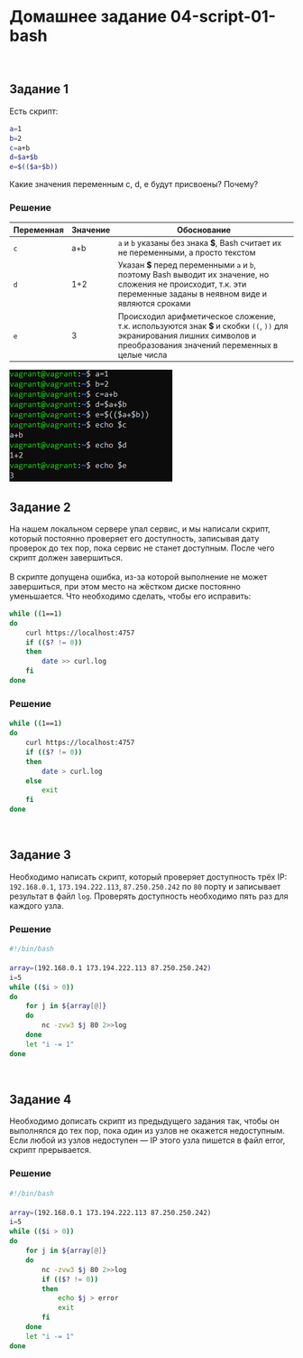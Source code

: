 # Домашнее задание 04-script-01-bash

<br>

## Задание 1
Есть скрипт:

```bash
a=1
b=2
c=a+b
d=$a+$b
e=$(($a+$b))
```

Какие значения переменным c, d, e будут присвоены? Почему?

### Решение

| Переменная | Значение  | Обоснование                                                                                                                                                               |
|------------|-----------|---------------------------------------------------------------------------------------------------------------------------------------------------------------------------|
| `c`        | a+b       | `a` и `b` указаны без знака **$**, Bash считает их не переменными, а просто текстом                                                                                       |
| `d`        | 1+2       | Указан **$** перед переменными `a` и `b`, поэтому Bash выводит их значение, но сложения не происходит, т.к. эти переменные заданы в неявном виде и являются сроками       |
| `e`        | 3         | Происходил арифметическое сложение, т.к. используются знак **$** и скобки `((`, `))` для экранирования лишних символов и преобразования значений переменных в целые числа |

![MarkDown](img/1.png)
<br>


## Задание 2
На нашем локальном сервере упал сервис, и мы написали скрипт, который постоянно проверяет его доступность, записывая дату проверок до тех пор, пока сервис не станет доступным. После чего скрипт должен завершиться.<br><br>
В скрипте допущена ошибка, из-за которой выполнение не может завершиться, при этом место на жёстком диске постоянно уменьшается. Что необходимо сделать, чтобы его исправить:

```bash
while ((1==1)
do
	curl https://localhost:4757
	if (($? != 0))
	then
		date >> curl.log
	fi
done
```

### Решение

```bash
while ((1==1)
do
	curl https://localhost:4757
	if (($? != 0))
	then
		date > curl.log
	else
		exit
	fi
done
```
<br>


## Задание 3
Необходимо написать скрипт, который проверяет доступность трёх IP: `192.168.0.1`, `173.194.222.113`, `87.250.250.242` по `80` порту и записывает результат в файл `log`. Проверять доступность необходимо пять раз для каждого узла.

### Решение

```bash
#!/bin/bash

array=(192.168.0.1 173.194.222.113 87.250.250.242)
i=5
while (($i > 0))
do
	for j in ${array[@]}
	do
		nc -zvw3 $j 80 2>>log
	done
	let "i -= 1"
done
```
<br>


## Задание 4
Необходимо дописать скрипт из предыдущего задания так, чтобы он выполнялся до тех пор, пока один из узлов не окажется недоступным. Если любой из узлов недоступен — IP этого узла пишется в файл error, скрипт прерывается.

### Решение

```bash
#!/bin/bash

array=(192.168.0.1 173.194.222.113 87.250.250.242)
i=5
while (($i > 0))
do
	for j in ${array[@]}
	do
		nc -zvw3 $j 80 2>>log
		if (($? != 0))
		then
			echo $j > error
			exit
		fi
	done
	let "i -= 1"
done
```
<br>


